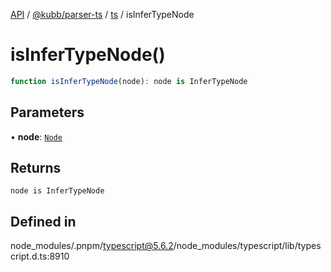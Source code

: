 [API](../../../../../packages.md) / [@kubb/parser-ts](../../../index.md) / [ts](../index.md) / isInferTypeNode

# isInferTypeNode()

```ts
function isInferTypeNode(node): node is InferTypeNode
```

## Parameters

• **node**: [`Node`](../interfaces/Node.md)

## Returns

`node is InferTypeNode`

## Defined in

node\_modules/.pnpm/typescript@5.6.2/node\_modules/typescript/lib/typescript.d.ts:8910
